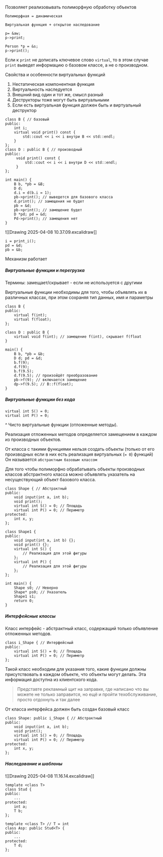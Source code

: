 Позволяет реализовывать полиморфную обработку объектов

`Полиморфная = динамическая`

`Виртуальная функция + открытое наследование`

```
p= &aw;
p->print;

Person *p = &s;
p->print();
```

Если к `print` не дописать ключевое слово `virtual`, то в этом случае `print` выведет информацию о базовом классе, а не о производном.

Свойства и особенности виртуальных функций
1. Нестатическая компонентная функция
2. Виртуальность наследуется
3. Внешний вид один и тот же, смысл разный
4. Деструкторы тоже могут быть виртуальными
5. Если есть виртуальная функция должен быть и виртуальный деструктор

```
class B { // базовый
public:
    int i;
    virtual void print() const {
        std::cout << i << i внутри B << std::endl;
    }
};
class D : public B { // производный
public:
     void print() const {
         std::cout << i << i внутри D << std::endl;
     }
};

int main() {
    B b, *pb = &B;
    D d;
    d.i = d(b.i = 1);
    pb->print(); // выведется для базового класса
    d.print(); // замещения не будет
    pb = &d;
    pb->print(); // замещение будет
    D *pd; pd = &d;
    Pd->print(); // замещения нет
}
```

![[Drawing 2025-04-08 10.37.09.excalidraw]]
```
i = print_i();
pd = &d;
pb = &b;
```
Механизм работает
##### Виртуальные функции и перегрузка

Термины: замещает/скрывает - если не используется с другими

Виртуальные функции необходимы для того, чтобы объявлять их в различных классах, при этом сохраняя тип данных, имя и параметры
```
class B {
public:
    virtual f(int);
    virtual f(float);
};

class D : public B {
    virtual void f(int); // замещение f(int), скрывает f(float
}

main() {
    B b, *pb = &b;
    D d; pd = &d;
    b.f(9);
    d.f(9);
    b.f(9.5);
    d.f(9.5); // произойдёт преобразование
    pb->f(9); // включается замещение
    dp->f(9.5); // B::f(float);
}
```
##### Виртуальные функции без кода

```
virtual int S() = 0;
virtual int P() = 0;
```
^ Чисто виртуальные функции (отложенные методы).

Реализация отложенных методов определяется замещением в каждом из производных объектов.

От класса с такими функциями нельзя создать объекты (только от его производных если в них есть реализация виртуальных (`= 0`) функций)
Он называется `абстрактным базовым классом`

Для того чтобы полиморфно обрабатывать объекты производных классов абстрактного класса можно объявлять указатель на несуществующий объект базового класса.

```
class Shape { // Абстрактный
public:
	void input(int a, int b);
	void print();
	virtual int S() = 0; // Площадь
	virtual int P() = 0; // Периметр
protected:
	int x, y;
};

class Shape1 {
public:
	void input(int a, int b) {};
	void print() {};
	virtual int S() {
		// Реализация для этой фигуры
	};
	virtual int P() {
		// Реализация для этой фигуры
	};
};

int main() {
	Shape s0; // Неверно
	Shape* ps0; // Указатель
	Shape1 s1;
	return 0;
}
```
##### Интерфейсные классы

Класс интерфейс - абстрактный класс, содержащий только объявление отложенных методов.

```
class i_Shape { // Интерфейсный
public:
	virtual int S() = 0; // Площадь
	virtual int P() = 0; // Периметр
};
```

Такой класс необходим для указания того, какие функции должны присутствовать в каждом объекте, что объекты могут делать. Эта информация доступна из клиентского кода.

>Представте рекламный щит на заправке, где написано что вы можете не только заправится, но ещё и пройти техобслуживание, просто отдохнуть и так далее

От класса интерфейса должен быть создан базовый класс

```
class Shape: public i_Shape { // Абстрактный
public:
	void input(int a, int b);
	void print();
	virtual int S() = 0; // Площадь
	virtual int P() = 0; // Периметр
protected:
	int x, y;
};
```

##### Наследование и шаблоны

![[Drawing 2025-04-08 11.16.14.excalidraw]]

```
template <class T>
class Stud {
public:
	...
protected:
	int a;
	T b;
};

template <class T> // T = int
class Asp: public Stud<T> {
public:
	...
protected:
	T d;
};
```
